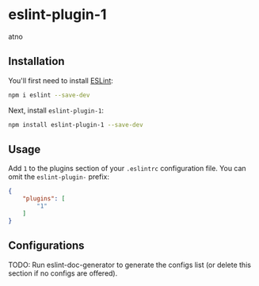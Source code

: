 # eslint-plugin-1

atno

## Installation

You'll first need to install [ESLint](https://eslint.org/):

```sh
npm i eslint --save-dev
```

Next, install `eslint-plugin-1`:

```sh
npm install eslint-plugin-1 --save-dev
```

## Usage

Add `1` to the plugins section of your `.eslintrc` configuration file. You can omit the `eslint-plugin-` prefix:

```json
{
    "plugins": [
        "1"
    ]
}
```



## Configurations

<!-- begin auto-generated configs list -->
TODO: Run eslint-doc-generator to generate the configs list (or delete this section if no configs are offered).
<!-- end auto-generated configs list -->


